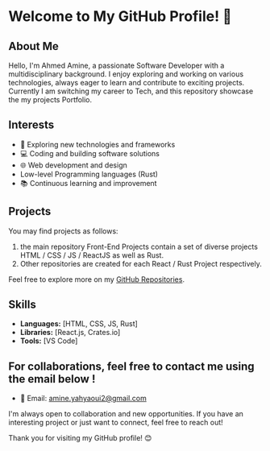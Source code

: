 # Welcome to My GitHub Profile! 👋

## About Me

Hello, I'm Ahmed Amine, a passionate Software Developer with a multidisciplinary background. I enjoy exploring and working on various technologies, always eager to learn and contribute to exciting projects. 
Currently I am switching my career to Tech, and this repository showcase the my projects Portfolio. 

## Interests

- 🚀 Exploring new technologies and frameworks
- 💻 Coding and building software solutions
- 🌐 Web development and design
- Low-level Programming languages (Rust)
- 📚 Continuous learning and improvement

## Projects

You may find projects as follows:

1. the main repository Front-End Projects contain a set of diverse projects HTML / CSS / JS / ReactJS as well as Rust.
2. Other repositories are created for each React / Rust Project respectively. 

Feel free to explore more on my [GitHub Repositories](https://github.com/Ahmedcz).

## Skills

- **Languages:** [HTML, CSS, JS, Rust]
- **Libraries:** [React.js, Crates.io]
- **Tools:** [VS Code]

## For collaborations, feel free to contact me using the email below !

- 📧 Email: amine.yahyaoui2@gmail.com

I'm always open to collaboration and new opportunities. If you have an interesting project or just want to connect, feel free to reach out!

Thank you for visiting my GitHub profile! 😊
